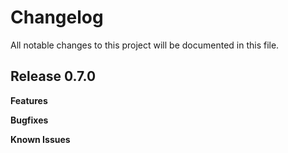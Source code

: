 # Changelog

All notable changes to this project will be documented in this file.

## Release 0.7.0

**Features**

**Bugfixes**

**Known Issues**
